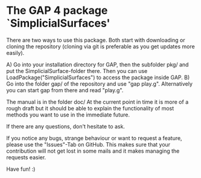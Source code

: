 The GAP 4 package `SimplicialSurfaces'
==============================


There are two ways to use this package. Both start with downloading or cloning
the repository (cloning via git is preferable as you get updates more easily).

A) Go into your installation directory for GAP, then the subfolder pkg/ and
    put the SimplicialSurface-folder there. Then you can use
        LoadPackage("SimplicialSurfaces")
    to access the package inside GAP.
B) Go into the folder gap/ of the repository and use "gap play.g".
    Alternatively you can start gap from there and read "play.g".

The manual is in the folder doc/
At the current point in time it is more of a rough draft but it should be able
to explain the functionality of most methods you want to use in the immediate
future.

If there are any questions, don't hesitate to ask.

If you notice any bugs, strange behaviour or want to request a feature,
please use the "Issues"-Tab on GitHub. This makes sure that your contribution
will not get lost in some mails and it makes managing the requests easier.



Have fun! :)


